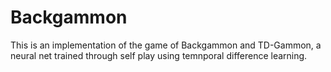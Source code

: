 # Backgammon

This is an implementation of the game of Backgammon and TD-Gammon, a neural net trained through self play using temnporal difference learning.

